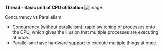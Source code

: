 **Thread - Basic unit of CPU utilization**
![image](https://github.com/user-attachments/assets/b281ad74-15f1-4650-a9e1-53926572975b)

Concurrency vs Parallelism
- Concurrency (without parallelism): rapid switching of processes onto the CPU, which gives the illusion that multiple processes are executing at once.
- Parallelism: have hardware support to execute multiple things at once.
